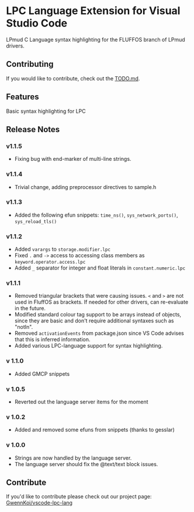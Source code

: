 # LPC Language Extension for Visual Studio Code

LPmud C Language syntax highlighting for the FLUFFOS branch of LPmud drivers.

## Contributing
If you would like to contribute, check out the [TODO.md](TODO.md).

## Features

Basic syntax highlighting for LPC

## Release Notes

### v1.1.5
* Fixing bug with end-marker of multi-line strings.

### v1.1.4
* Trivial change, adding preprocessor directives to sample.h

### v1.1.3
* Added the following efun snippets: `time_ns()`, `sys_network_ports()`, `sys_reload_tls()`

### v1.1.2
* Added `varargs` to `storage.modifier.lpc`
* Fixed `.` and `->` access to accessing class members as `keyword.operator.access.lpc`
* Added `_` separator for integer and float literals in `constant.numeric.lpc`
### v1.1.1
* Removed triangular brackets that were causing issues. `<` and `>` are not
  used in FluffOS as brackets. If needed for other drivers, can re-evaluate
  in the future.
* Modified standard colour tag support to be arrays instead of objects, since
  they are basic and don't require additional syntaxes such as "notIn".
* Removed `activationEvents` from package.json since VS Code advises that this
  is inferred information.
* Added various LPC-language support for syntax highlighting.

### v 1.1.0
* Added GMCP snippets

### v 1.0.5
* Reverted out the language server items for the moment

### v 1.0.2
* Added and removed some efuns from snippets (thanks to gesslar)

### v 1.0.0
* Strings are now handled by the language server.
* The language server should fix the @text/text block issues.

## Contribute

If you'd like to contribute please check out our project page: [GwennKoi/vscode-lpc-lang](http://github.com/GwennKoi/vscode-lpc-lang)

